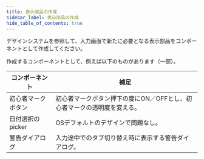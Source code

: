 ```yaml
---
title: 表示部品の作成
sidebar_label: 表示部品の作成
hide_table_of_contents: true
---
```


デザインシステムを参照して、入力画面で新たに必要となる表示部品をコンポーネントとして作成してください。

作成するコンポーネントとして、例えば以下のものがあります（一部）。

| コンポーネント | 補足 |
|--|--|
| 初心者マークボタン | 初心者マークボタン押下の度にON／OFFとし、初心者マークの透明度を変える。  |
| 日付選択のpicker | OSデフォルトのデザインで問題なし。 |
| 警告ダイアログ | 入力途中でのタブ切り替え時に表示する警告ダイアログ。 |
